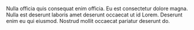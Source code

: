 
Nulla officia quis consequat enim officia. Eu est consectetur dolore magna. Nulla est deserunt laboris amet deserunt occaecat ut id Lorem. Deserunt enim eu qui eiusmod. Nostrud mollit occaecat pariatur deserunt do.